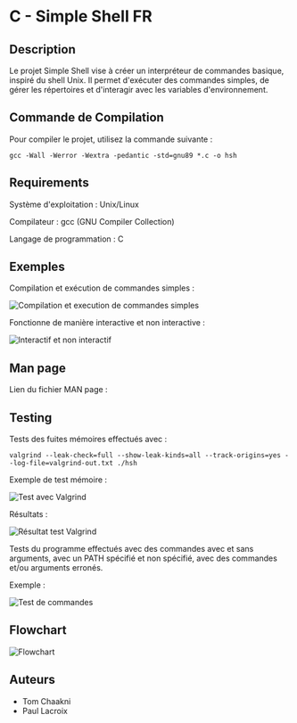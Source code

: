 # C - Simple Shell FR

## Description
Le projet Simple Shell vise à créer un interpréteur de commandes basique, inspiré du shell Unix. Il permet d'exécuter des commandes simples, de gérer les répertoires et d'interagir avec les variables d'environnement.

## Commande de Compilation
Pour compiler le projet, utilisez la commande suivante :
```
gcc -Wall -Werror -Wextra -pedantic -std=gnu89 *.c -o hsh
```
## Requirements
Système d'exploitation :
Unix/Linux

Compilateur :
gcc (GNU Compiler Collection)

Langage de programmation :
C

## Exemples

Compilation et exécution de commandes simples :

![Compilation et execution de commandes simples](https://i.ibb.co/WyXYvrT/Compilation-et-execution-de-commandes-simples.png)

Fonctionne de manière interactive et non interactive :

![Interactif et non interactif](https://i.ibb.co/QHQBjmk/Fonctionne-de-maniere-interactive-et-non-interactive.png)

## Man page
Lien du fichier MAN page :


## Testing 

Tests des fuites mémoires effectués avec : 
```
valgrind --leak-check=full --show-leak-kinds=all --track-origins=yes --log-file=valgrind-out.txt ./hsh
```
Exemple de test mémoire :

![Test avec Valgrind](https://i.ibb.co/YbJdBPc/Test-valgrind.png)

Résultats :

![Résultat test Valgrind](https://i.ibb.co/6JcxvZX/Resultat-test-m-moire.png)

Tests du programme effectués avec des commandes avec et sans arguments, avec un PATH spécifié et non spécifié, avec des commandes et/ou arguments erronés.

Exemple :

![Test de commandes](https://i.ibb.co/JtqGX0r/Test-commandes.png)

## Flowchart

![Flowchart](https://i.ibb.co/CKt6rHy/Flowchart.jpg)

## Auteurs

- Tom Chaakni
- Paul Lacroix

